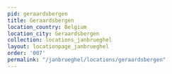 ```yaml
---
pid: geraardsbergen
title: Geraardsbergen
location_country: Belgium
location_city: Geraardsbergen
collection: locations_janbrueghel
layout: locationpage_janbrueghel
order: '007'
permalink: "/janbrueghel/locations/geraardsbergen"
---
```

